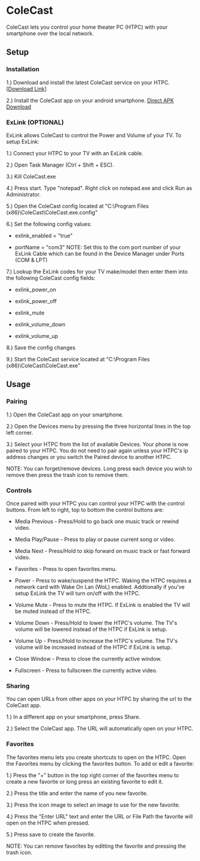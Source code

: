 # ColeCast
ColeCast lets you control your home theater PC (HTPC) with your smartphone over the local network.

## Setup

### Installation
1.) Download and install the latest ColeCast service on your HTPC. [[Download Link](https://github.com/KarmaPenny/ColeCast/raw/master/release/CurrentVersion/ColeCast-Installer.msi)]

2.) Install the ColeCast app on your android smartphone. [Direct APK Download](https://github.com/KarmaPenny/ColeCast/raw/master/release/CurrentVersion/ColeCast.apk)

### ExLink (OPTIONAL)
ExLink allows ColeCast to control the Power and Volume of your TV. To setup ExLink:

1.) Connect your HTPC to your TV with an ExLink cable. 

2.) Open Task Manager (Ctrl + Shift + ESC).

3.) Kill ColeCast.exe

4.) Press start. Type "notepad". Right click on notepad.exe and click Run as Administrator. 

5.) Open the ColeCast config located at "C:\Program Files (x86)\ColeCast\ColeCast.exe.config"

6.) Set the following config values:

* exlink_enabled = "true"

* portName = "com3" NOTE: Set this to the com port number of your ExLink Cable which can be found in the Device Manager under Ports (COM & LPT)

7.) Lookup the ExLink codes for your TV make/model then enter them into the following ColeCast config fields:

* exlink_power_on

* exlink_power_off

* exlink_mute

* exlink_volume_down

* exlink_volume_up

8.) Save the config changes

9.) Start the ColeCast service located at "C:\Program Files (x86)\ColeCast\ColeCast.exe"

## Usage

### Pairing
1.) Open the ColeCast app on your smartphone.

2.) Open the Devices menu by pressing the three horizontal lines in the top left corner.

3.) Select your HTPC from the list of available Devices. Your phone is now paired to your HTPC. You do not need to pair again unless your HTPC's ip address changes or you switch the Paired device to another HTPC.

NOTE: You can forget/remove devices. Long press each device you wish to remove then press the trash icon to remove them.

### Controls
Once paired with your HTPC you can control your HTPC with the control buttons. From left to right, top to bottom the control buttons are:

* Media Previous - Press/Hold to go back one music track or rewind video.

* Media Play/Pause - Press to play or pause current song or video.

* Media Next - Press/Hold to skip forward on music track or fast forward video.

* Favorites - Press to open favorites menu.

* Power - Press to wake/suspend the HTPC. Waking the HTPC requires a network card with Wake On Lan (WoL) enabled. Addtionally if you've setup ExLink the TV will turn on/off with the HTPC.

* Volume Mute - Press to mute the HTPC. If ExLink is enabled the TV will be muted instead of the HTPC.

* Volume Down - Press/Hold to lower the HTPC's volume. The TV's volume will be lowered instead of the HTPC if ExLink is setup.

* Volume Up - Press/Hold to increase the HTPC's volume. The TV's volume will be increased instead of the HTPC if ExLink is setup.

* Close Window - Press to close the currently active window.

* Fullscreen - Press to fullscreen the currently active video.

### Sharing
You can open URLs from other apps on your HTPC by sharing the url to the ColeCast app.

1.) In a different app on your smartphone, press Share.

2.) Select the ColeCast app. The URL will automatically open on your HTPC.

### Favorites
The favorites menu lets you create shortcuts to open on the HTPC. Open the Favorites menu by clicking the favorites button. To add or edit a favorite:

1.) Press the "+" button in the top right corner of the favorites menu to create a new favorite or long press an existing favorite to edit it.

2.) Press the title and enter the name of you new favorite.

3.) Press the icon image to select an image to use for the new favorite.

4.) Press the "Enter URL" text and enter the URL or File Path the favorite will open on the HTPC when pressed.

5.) Press save to create the favorite.

NOTE: You can remove favorites by editting the favorite and pressing the trash icon.
